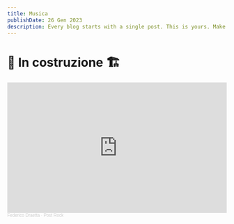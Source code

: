 ```yaml
---
title: Musica
publishDate: 26 Gen 2023
description: Every blog starts with a single post. This is yours. Make it great.
---
```


# 🚧 In costruzione 🏗️


<iframe width="100%" height="300" scrolling="no" frameborder="no" allow="autoplay" src="https://w.soundcloud.com/player/?url=https%3A//api.soundcloud.com/playlists/1415391571&color=%23508e9b&auto_play=false&hide_related=false&show_comments=true&show_user=true&show_reposts=false&show_teaser=true&visual=true"></iframe><div style="font-size: 10px; color: #cccccc;line-break: anywhere;word-break: normal;overflow: hidden;white-space: nowrap;text-overflow: ellipsis; font-family: Interstate,Lucida Grande,Lucida Sans Unicode,Lucida Sans,Garuda,Verdana,Tahoma,sans-serif;font-weight: 100;"><a href="https://soundcloud.com/federico-draetta" title="Federico Draetta" target="_blank" style="color: #cccccc; text-decoration: none;">Federico Draetta</a> · <a href="https://soundcloud.com/federico-draetta/sets/post-rock" title="Post Rock" target="_blank" style="color: #cccccc; text-decoration: none;">Post Rock</a></div>